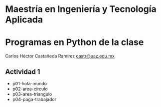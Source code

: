 # Maestría en Ingeniería y Tecnología Aplicada
# Programas en Python de la clase

Carlos Héctor Castañeda Ramírez
castr@uaz.edu.mx

## Actividad 1
- p01-hola-mundo
- p02-area-circulo
- p03-area-triangulo
- p04-paga-trabajador